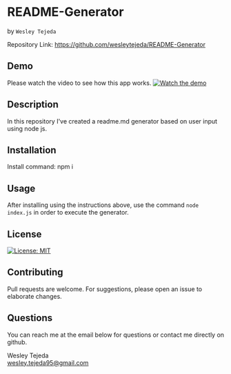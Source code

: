 
# README-Generator
by ```Wesley Tejeda```<br>

Repository Link: https://github.com/wesleytejeda/README-Generator<br>
## Demo
Please watch the video to see how this app works.
[![Watch the demo](https://img.youtube.com/vi/TZjVhpT8n3I/hqdefault.jpg)](https://youtu.be/TZjVhpT8n3I)
## Description
In this repository I've created a readme.md generator based on user input using node js.

## Installation
Install command: npm i
## Usage
After installing using  the instructions above, use the command ```node index.js``` in order to execute the generator.

## License
[![License: MIT](https://img.shields.io/badge/License-MIT-yellow.svg)](https://opensource.org/licenses/MIT)

## Contributing
Pull requests are welcome. For suggestions, please open an issue to elaborate changes.

## Questions
You can reach me at the email below for questions or contact me directly on github.

  Wesley Tejeda<br>
  wesley.tejeda95@gmail.com
